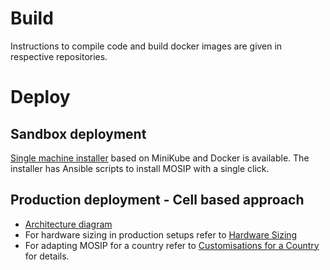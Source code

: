 # Build
Instructions to compile code and build docker images are given in respective repositories.

# Deploy
## Sandbox deployment
[Single machine installer](https://github.com/mosip/mosip-infra/tree/master/deployment/sandbox) based on MiniKube and Docker is available.  The installer has Ansible scripts to install MOSIP with a single click.

## Production deployment - Cell based approach
* [Architecture diagram](https://github.com/mosip/mosip-infra/blob/master/deployment/production/images/mosip-cell-deployment.jpg)
* For hardware sizing in production setups refer to [Hardware Sizing](Hardware-Sizing.md)
* For adapting MOSIP for a country refer to [Customisations for a Country](Customisations-for-a-Country.md) for details.

